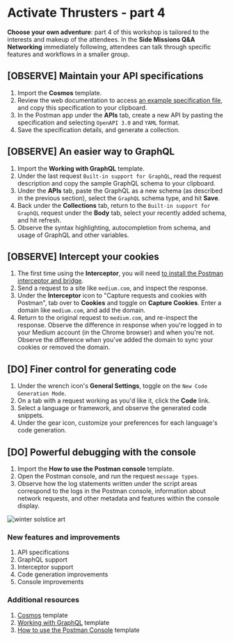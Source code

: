 # Activate Thrusters - part 4

**Choose your own adventure**: part 4 of this workshop is tailored to the interests and makeup of the attendees. In the **Side Missions Q&A Networking** immediately following, attendees can talk through specific features and workflows in a smaller group.

## [OBSERVE] Maintain your **API specifications**

1. Import the **Cosmos** template.
1. Review the web documentation to access [an example specification file](https://github.com/postmanlabs/spectral-postman/blob/master/cosmos.yaml), and copy this specification to your clipboard.
1. In the Postman app under the **APIs** tab, create a new API by pasting the specification and selecting `OpenAPI 3.0` and `YAML` format.
1. Save the specification details, and generate a collection.

## [OBSERVE] An easier way to **GraphQL**

1. Import the **Working with GraphQL** template.
1. Under the last request `Built-in support for GraphQL`, read the request description and copy the sample GraphQL schema to your clipboard.
1. Under the **APIs** tab, paste the GraphQL as a new schema (as described in the previous section), select the `GraphQL` schema type, and hit **Save**.
1. Back under the **Collections** tab, return to the `Built-in support for GraphQL` request under the **Body** tab, select your recently added schema, and hit refresh.
1. Observe the syntax highlighting, autocompletion from schema, and usage of GraphQL and other variables.

## [OBSERVE] **Intercept** your cookies

1. The first time using the **Interceptor**, you will need [to install the Postman interceptor and bridge](https://learning.postman.com/docs/postman/sending-api-requests/interceptor/#installing-interceptor).
1. Send a request to a site like `medium.com`, and inspect the response.
1. Under the **Interceptor** icon to "Capture requests and cookies with Postman", tab over to **Cookies** and toggle on **Capture Cookies**. Enter a domain like `medium.com`, and add the domain.
1. Return to the original request to `medium.com`, and re-inspect the response. Observe the difference in response when you're logged in to your Medium account (in the Chrome browser) and when you're not. Observe the difference when you've added the domain to sync your cookies or removed the domain.

## [DO] Finer control for **generating code**

1. Under the wrench icon's **General Settings**, toggle on the `New Code Generation Mode`.
1. On a tab with a request working as you'd like it, click the **Code** link.
1. Select a language or framework, and observe the generated code snippets.
1. Under the gear icon, customize your preferences for each language's code generation.

## [DO] Powerful debugging with the **console**

1. Import the **How to use the Postman console** template.
1. Open the Postman console, and run the request `message types`.
1. Observe how the log statements written under the script areas correspond to the logs in the Postman console, information about network requests, and other metadata and features within the console display.

![[winter solstice art](https://apod.nasa.gov/apod/image/1712/WinterSolsticeMW_Seip.jpg)](https://apod.nasa.gov/apod/image/1712/WinterSolsticeMW_Seip.jpg)

### New features and improvements

1. API specifications
1. GraphQL support
1. Interceptor support
1. Code generation improvements
1. Console improvements

### Additional resources

1. [Cosmos](https://explore.postman.com/templates/4341/cosmos) template
1. [Working with GraphQL](https://explore.postman.com/templates/1692/working-with-graphql) template
1. [How to use the Postman Console](https://explore.postman.com/templates/4573/how-to-use-the-postman-console) template
